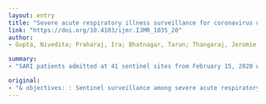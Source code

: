 ```yaml
---
layout: entry
title: "Severe acute respiratory illness surveillance for coronavirus disease 2019, India, 2020"
link: "https://doi.org/10.4103/ijmr.IJMR_1035_20"
author:
- Gupta, Nivedita; Praharaj, Ira; Bhatnagar, Tarun; Thangaraj, Jeromie Wesley Vivian; Giri, Sidhartha; Chauhan, Himanshu; Kulkarni, Sanket; Murhekar, Manoj; Singh, Sujeet; Gangakhedkar, Raman R.; Bhargava, Balram

summary:
- "SARI patients admitted at 41 sentinel sites from February 15, 2020 were tested for COVID-19 by real-time reverse transcription-polymerase chain reaction. A total of 104 (1.8%) of the 5,911 patients tested were positive. These cases were reported from 52 districts in 20 States/Union Territories. In all, 40 (39.2%) cases did not report any history of contact with a known case or international travel."

original:
- "& objectives: : Sentinel surveillance among severe acute respiratory illness (SARI) patients can help identify the spread and extent of transmission of coronavirus disease 2019 (COVID-19). SARI surveillance was initiated in the early phase of the COVID-19 outbreak in India. We describe here the positivity for COVID-19 among SARI patients and their characteristics. Methods: : SARI patients admitted at 41 sentinel sites from February 15, 2020 onwards were tested for COVID-19 by real-time reverse transcription-polymerase chain reaction, targeting E and RdRp genes of SARS-CoV-2. Data were extracted from Virus Research and Diagnostic Laboratory Network for analysis. Results: : A total of 104 (1.8%) of the 5,911 SARI patients tested were positive for COVID-19. These cases were reported from 52 districts in 20 States/Union Territories. The COVID-19 positivity was higher among males and patients aged above 50 years. In all, 40 (39.2%) COVID-19 cases did not report any history of contact with a known case or international travel. Interpretation & conclusions: : COVID-19 containment activities need to be targeted in districts reporting COVID-19 cases among SARI patients. Intensifying sentinel surveillance for COVID-19 among SARI patients may be an efficient tool to effectively use resources towards containment and mitigation efforts."
---
```


